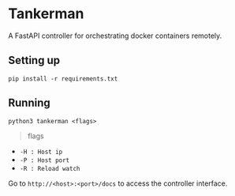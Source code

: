 # Tankerman
A FastAPI controller for orchestrating docker containers remotely.

## Setting up
```
pip install -r requirements.txt
```


## Running
```
python3 tankerman <flags>
```

>flags
  - ```-H : Host ip```
  - ```-P : Host port```
  - ```-R : Reload watch```

Go to ```http://<host>:<port>/docs``` to access the controller interface.
